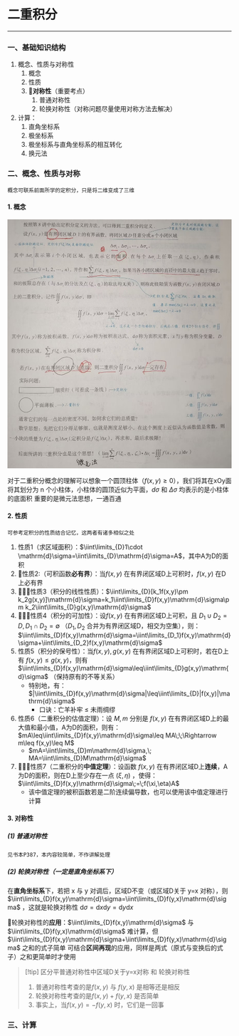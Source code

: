# 二重积分

---

### 一、基础知识结构

1. 概念、性质与对称性
	1. 概念
	2. 性质
	3. 🌟**对称性**（重要考点）
		1. 普通对称性
		2. 轮换对称性（对称问题尽量使用对称方法去解决）
2. 计算：
	1. 直角坐标系
	2. 极坐标系
	3. 极坐标系与直角坐标系的相互转化
	4. 换元法

### 二、概念、性质与对称

```
概念可联系前面所学的定积分，只是将二维变成了三维
```
#### 1. 概念

![](assets/9baf33dfb02c81b517611373e50f06d0.jpg)

对于二重积分概念的理解可以想象一个圆顶柱体（$f(x,y)\geq 0$），我们将其在xOy面将其划分为 n 个小柱体，小柱体的圆顶近似为平面，$d\sigma$ 和 $\Delta\sigma$ 均表示的是小柱体的底面积
	重要的是微元法思想，一通百通

#### 2. 性质

```
可参考定积分的性质结合记忆，这两者有诸多相似之处
```
1. 性质1（求区域面积）：$\iint\limits_{D}1\cdot \mathrm{d}\sigma=\iint\limits_{D}\mathrm{d}\sigma=A$，其中A为D的面积
2. 🌟性质2:（可积函数**必有界**）：当$f(x,y)$ 在有界闭区域D上可积时，$f(x,y)$ 在D上必有界
3. 🌟🌟🌟性质3（积分的线性性质）：$\iint\limits_{D}[k_1f(x,y)\pm k_2g(x,y)]\mathrm{d}\sigma=k_1\iint\limits_{D}f(x,y)\mathrm{d}\sigma\pm k_2\iint\limits_{D}g(x,y)\mathrm{d}\sigma$ 
4. 🌟🌟🌟性质4（积分的可加性）：设$f(x,y)$ 在有界闭区域D上可积，且 $D_1\cup D_2=D,D_1\cap D_2=\emptyset$ （$D_1,D_2$ 合并为有界闭区域D，相交为空集），则： $\iint\limits_{D}f(x,y)\mathrm{d}\sigma=\iint\limits_{D_1}f(x,y)\mathrm{d}\sigma+\iint\limits_{D_2}f(x,y)\mathrm{d}\sigma$  
5. 性质5（积分的保号性）：当$f(x,y),g(x,y)$ 在有界闭区域D上可积时，若在D上有 $f(x,y)\leq g(x,y)$，则有 $\iint\limits_{D}f(x,y)\mathrm{d}\sigma\leq\iint\limits_{D}g(x,y)\mathrm{d}\sigma$ （保持原有的不等关系）
	- 特别地，有：$|\iint\limits_{D}f(x,y)\mathrm{d}\sigma|\leq\iint\limits_{D}|f(x,y)|\mathrm{d}\sigma$ 
		- 口诀：亡羊补牢 $\leq$ 未雨绸缪
6. 性质6（二重积分的估值定理）：设 $M,m$ 分别是 $f(x,y)$ 在有界闭区域D上的最大值和最小值，A为D的面积，则有：$mA\leq\iint\limits_{D}f(x,y)\mathrm{d}\sigma\leq MA\;\;\Rightarrow m\leq f(x,y)\leq M$ 
	- $mA=\iint\limits_{D}m\mathrm{d}\sigma,\; MA=\iint\limits_{D}M\mathrm{d}\sigma$
7. 🌟🌟🌟性质7（二重积分的**中值定理**）：设函数 $f(x,y)$ 在有界闭区域D上**连续**，A为D的面积，则在D上至少存在一点 $(\xi,\eta)$ ，使得：$\iint\limits_{D}f(x,y)\mathrm{d}\sigma\;=\;f(\xi,\eta)A$ 
	- 该中值定理的被积函数若是二阶连续偏导数，也可以使用该中值定理进行计算

#### 3. 对称性
##### (1) 普通对称性

```
见书本P387，本内容较简单，不作讲解处理
```
##### (2) 轮换对称性（一定是直角坐标系下）

在**直角坐标系**下，若把 x 与 y 对调后，区域D不变（或区域D关于 y=x 对称），则 $\iint\limits_{D}f(x,y)\mathrm{d}\sigma=\iint\limits_{D}f(y,x)\mathrm{d}\sigma$ ，这就是轮换对称性
	$\mathrm{d}\sigma=\mathrm{d}x\mathrm{d}y=\mathrm{d}y\mathrm{d}x$

🌟轮换对称性的**应用**：$\iint\limits_{D}f(x,y)\mathrm{d}\sigma$ 与 $\iint\limits_{D}f(y,x)\mathrm{d}\sigma$ 难计算，但$\iint\limits_{D}f(x,y)\mathrm{d}\sigma+\iint\limits_{D}f(y,x)\mathrm{d}\sigma$ 之和的式子简单
	可结合**区间再现**的应用，同样是两式（原式与变换后的式子）之和更简单时才使用

>[!tip] 区分平普通对称性中区域D关于y=x对称 和 轮换对称性
>1. 普通对称性考查的是$f(x,y)$ 与 $f(y,x)$ 是相等还是相反
>2. 轮换对称性考查的是$f(x,y)+f(y,x)$ 是否简单
>3. 事实上，当$f(x,y)=-f(y,x)$ 时，它们是一回事

### 三、计算

